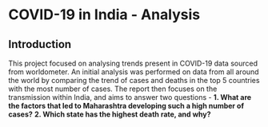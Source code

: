 # COVID-19 in India - Analysis

## Introduction

This project focused on analysing trends present in COVID-19 data sourced from worldometer. An initial analysis was performed on data from all around the world by comparing the trend of cases and deaths in the top 5 countries with the most number of cases. The report then focuses on the transmission within India, and aims to answer two questions - 
**1. What are the factors that led to Maharashtra developing such a high number of cases?**
**2. Which state has the highest death rate, and why?**


